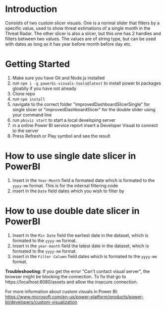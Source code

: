 # Introduction 
Consists of two custom slicer visuals. One is a normal slider that filters by a specific value, used to show threat estimations of a single month in the Threat Radar. The other slicer is also a slicer, but this one has 2 handles and filters between two values. The values are of string type, but can be used with dates as long as it has year before month before day etc.

# Getting Started
1. Make sure you have Git and Node.js installed
2. run `npm i -g powerbi-visuals-tools@latest` to install power bi packages gloablly if you have not already
3. Clone repo
4. run `npm install`
5. navigate to the correct folder "improvedDashboardSlicerSingle" for single slicer or "improvedDashboardSlicer" for the double slider using your command line
6. run `pbiviz start` to start a local developing server
7. in a online Power BI service report insert a Developer Visual to connect to the server
8. Press Refresh or Play symbol and see the result

# How to use single date slicer in PowerBI
1. Insert in the `Year-Month` field a formated date which is formated to the `yyyy-mm` format. This is for the internal filtering code
2. insert in the `Date` field dates which you wish to filter by

# How to use double date slicer in PowerBI
1. Insert in the `Min Date` field the earliest date in the dataset, which is formated to the `yyyy-mm` format.
2. Insert in the `year-month` field the latest date in the dataset, which is formated to the `yyyy-mm` format.
3. insert in the `Filter Column` field dates which is formated to the `yyyy-mm` format.

**Troubleshooting:** If you get the error "Can't contact visual server", the browser might be blocking the connection. To fix that go to https://localhost:8080/assets and allow the insecure connection.

For more information about custom visuals in Power BI:
https://www.microsoft.com/en-us/power-platform/products/power-bi/developers/custom-visualization 